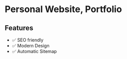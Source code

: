 # Personal Website, Portfolio

## Features

- ✅ SEO friendly
- ✅ Modern Design
- ✅ Automatic Sitemap